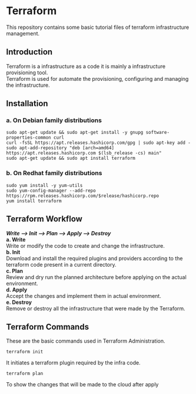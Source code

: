 # Terraform
This repository contains some basic tutorial files of terraform infrastructure management.
## Introduction
Terraform is a infrastructure as a code it is mainly a infrastructure provisioning tool. \
Terraform is used for automate the provisioning, configuring and managing the infrastructure.
## Installation
### a. On Debian family distributions
```
sudo apt-get update && sudo apt-get install -y gnupg software-properties-common curl
curl -fsSL https://apt.releases.hashicorp.com/gpg | sudo apt-key add -
sudo apt-add-repository "deb [arch=amd64] https://apt.releases.hashicorp.com $(lsb_release -cs) main"
sudo apt-get update && sudo apt install terraform
```
### b. On Redhat family distributions
```
sudo yum install -y yum-utils
sudo yum-config-manager --add-repo https://rpm.releases.hashicorp.com/$release/hashicorp.repo
yum install terraform
```
## Terraform Workflow
**_Write --> Init --> Plan --> Apply --> Destroy_** \
**a. Write** \
Write or modify the code to create and change the infrastructure. \
**b. Init** \
Download and install the required plugins and providers according to the terraform code present in a current directory. \
**c. Plan** \
Review and dry run the planned architecture before applying on the actual environment. \
**d. Apply** \
Accept the changes and implement them in actual environment. \
**e. Destroy** \
Remove or destroy all the infrastructure that were made by the Terraform.
## Terraform Commands
These are the basic commands used in Terraform Administration.
```
terraform init 
```
It initiates a terraform plugin required by the infra code.
```
terraform plan
```
To show the changes that will be made to the cloud after apply
